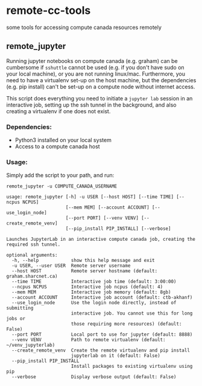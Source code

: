 # remote-cc-tools
some tools for accessing compute canada resources remotely


## remote_jupyter

Running jupyter notebooks on compute canada (e.g. graham) can be cumbersome if `sshuttle` cannot be used (e.g. if you don't have sudo on your local machine), or you are not running linux/mac. Furthermore, you need to have a virtualenv set-up on the host machine, but the dependencies (e.g. pip install) can't be set-up on a compute node without internet access. 

This script does everything you need to initiate a `jupyter lab` session in an interactive job, setting up the ssh tunnel in the background, and also creating a virtualenv if one does not exist. 


### Dependencies:
  * Python3 installed on your local system
  * Access to a compute canada host
  
### Usage: 
Simply add the script to your path, and run: 

`remote_jupyter -u COMPUTE_CANADA_USERNAME`




```
usage: remote_jupyter [-h] -u USER [--host HOST] [--time TIME] [--ncpus NCPUS]
                      [--mem MEM] [--account ACCOUNT] [--use_login_node]
                      [--port PORT] [--venv VENV] [--create_remote_venv]
                      [--pip_install PIP_INSTALL] [--verbose]

Launches JupyterLab in an interactive compute canada job, creating the
required ssh tunnel.

optional arguments:
  -h, --help            show this help message and exit
  -u USER, --user USER  Remote server username
  --host HOST           Remote server hostname (default: graham.sharcnet.ca)
  --time TIME           Interactive job time (default: 3:00:00)
  --ncpus NCPUS         Interactive job ncpus (default: 4)
  --mem MEM             Interactive job memory (default: 8gb)
  --account ACCOUNT     Interactive job account (default: ctb-akhanf)
  --use_login_node      Use the login node directly, instead of submitting
                        interactive job. You cannot use this for long jobs or
                        those requiring more resources) (default: False)
  --port PORT           Local port to use for jupyter (default: 8888)
  --venv VENV           Path to remote virtualenv (default: ~/venv_jupyterlab)
  --create_remote_venv  Create the remote virtualenv and pip install
                        jupyterlab on it (default: False)
  --pip_install PIP_INSTALL
                        Install packages to existing virtualenv using pip
  --verbose             Display verbose output (default: False)
  ```
